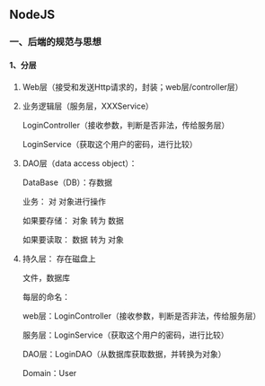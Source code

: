 ## NodeJS

### 一、后端的规范与思想

#### 1、分层

1. Web层（接受和发送Http请求的，封装；web层/controller层）

2. 业务逻辑层（服务层，XXXService）

   LoginController（接收参数，判断是否非法，传给服务层）

   LoginService（获取这个用户的密码，进行比较）

3. DAO层（data access object）：

   DataBase（DB）：存数据

   业务： 对 对象进行操作

   如果要存储： 对象 转为 数据

   如果要读取： 数据 转为 对象

4. 持久层： 存在磁盘上

   文件，数据库

   

   每层的命名：

   web层：LoginController（接收参数，判断是否非法，传给服务层）

   服务层：LoginService（获取这个用户的密码，进行比较）

   DAO层：LoginDAO（从数据库获取数据，并转换为对象）

   Domain：User